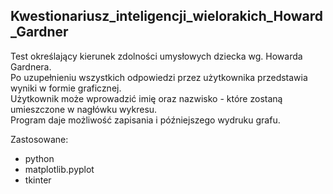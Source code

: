 ## Kwestionariusz_inteligencji_wielorakich_Howard_Gardner
Test określający kierunek zdolności umysłowych dziecka wg. Howarda Gardnera.<br />
Po uzupełnieniu wszystkich odpowiedzi przez użytkownika przedstawia wyniki w formie graficznej.<br />
Użytkownik może wprowadzić imię oraz nazwisko - które zostaną umieszczone w nagłówku wykresu.<br />
Program daje możliwość zapisania i późniejszego wydruku grafu.<br />

Zastosowane:<br />
- python
- matplotlib.pyplot
- tkinter
